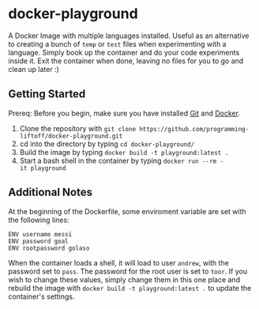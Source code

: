 # docker-playground
A Docker Image with multiple languages installed.  Useful as an alternative to creating a bunch of `temp` or `test` files when experimenting with a language.  Simply book up the container and do your code experiments inside it.  Exit the container when done, leaving no files for you to go and clean up later :)

## Getting Started
Prereq: Before you begin, make sure you have installed <a href="https://git-scm.com/book/en/v2/Getting-Started-Installing-Git" rel="noopener" target="_blank">Git</a> and <a href="https://docs.docker.com/engine/installation/" rel="noopener" target="_blank">Docker</a>.
1) Clone the repository with `git clone https://github.com/programming-liftoff/docker-playground.git`
2) cd into the directory by typing `cd docker-playground/`
3) Build the image by typing `docker build -t playground:latest .`
4) Start a bash shell in the container by typing `docker run --rm -it playground`

## Additional Notes
At the beginning of the Dockerfile, some enviroment variable are set with the following lines:
```
ENV username messi
ENV password goal
ENV rootpassword golaso
```

When the container loads a shell, it will load to user `andrew`, with the password set to `pass`.  The password for the root user is set to `toor`.
If you wish to change these values, simply change them in this one place and rebuild the image with `docker build -t playground:latest .` to update the container's settings.
